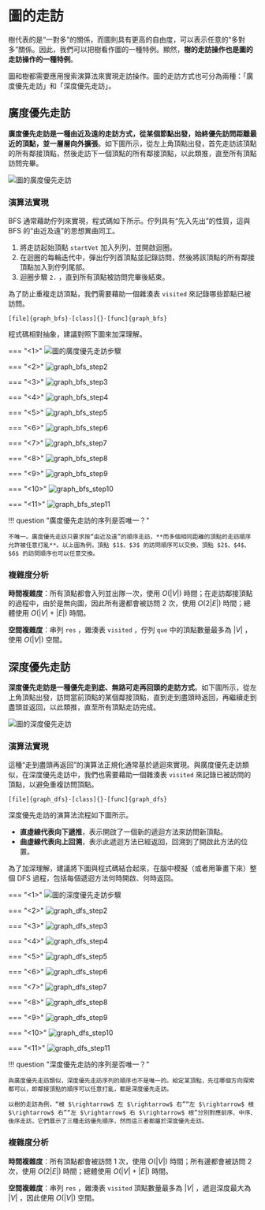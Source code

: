 # 圖的走訪

樹代表的是“一對多”的關係，而圖則具有更高的自由度，可以表示任意的“多對多”關係。因此，我們可以把樹看作圖的一種特例。顯然，**樹的走訪操作也是圖的走訪操作的一種特例**。

圖和樹都需要應用搜索演算法來實現走訪操作。圖的走訪方式也可分為兩種：「廣度優先走訪」和「深度優先走訪」。

## 廣度優先走訪

**廣度優先走訪是一種由近及遠的走訪方式，從某個節點出發，始終優先訪問距離最近的頂點，並一層層向外擴張**。如下圖所示，從左上角頂點出發，首先走訪該頂點的所有鄰接頂點，然後走訪下一個頂點的所有鄰接頂點，以此類推，直至所有頂點訪問完畢。

![圖的廣度優先走訪](graph_traversal.assets/graph_bfs.png)

### 演算法實現

BFS 通常藉助佇列來實現，程式碼如下所示。佇列具有“先入先出”的性質，這與 BFS 的“由近及遠”的思想異曲同工。

1. 將走訪起始頂點 `startVet` 加入列列，並開啟迴圈。
2. 在迴圈的每輪迭代中，彈出佇列首頂點並記錄訪問，然後將該頂點的所有鄰接頂點加入到佇列尾部。
3. 迴圈步驟 `2.` ，直到所有頂點被訪問完畢後結束。

為了防止重複走訪頂點，我們需要藉助一個雜湊表 `visited` 來記錄哪些節點已被訪問。

```src
[file]{graph_bfs}-[class]{}-[func]{graph_bfs}
```

程式碼相對抽象，建議對照下圖來加深理解。

=== "<1>"
    ![圖的廣度優先走訪步驟](graph_traversal.assets/graph_bfs_step1.png)

=== "<2>"
    ![graph_bfs_step2](graph_traversal.assets/graph_bfs_step2.png)

=== "<3>"
    ![graph_bfs_step3](graph_traversal.assets/graph_bfs_step3.png)

=== "<4>"
    ![graph_bfs_step4](graph_traversal.assets/graph_bfs_step4.png)

=== "<5>"
    ![graph_bfs_step5](graph_traversal.assets/graph_bfs_step5.png)

=== "<6>"
    ![graph_bfs_step6](graph_traversal.assets/graph_bfs_step6.png)

=== "<7>"
    ![graph_bfs_step7](graph_traversal.assets/graph_bfs_step7.png)

=== "<8>"
    ![graph_bfs_step8](graph_traversal.assets/graph_bfs_step8.png)

=== "<9>"
    ![graph_bfs_step9](graph_traversal.assets/graph_bfs_step9.png)

=== "<10>"
    ![graph_bfs_step10](graph_traversal.assets/graph_bfs_step10.png)

=== "<11>"
    ![graph_bfs_step11](graph_traversal.assets/graph_bfs_step11.png)

!!! question "廣度優先走訪的序列是否唯一？"

    不唯一。廣度優先走訪只要求按“由近及遠”的順序走訪，**而多個相同距離的頂點的走訪順序允許被任意打亂**。以上圖為例，頂點 $1$、$3$ 的訪問順序可以交換，頂點 $2$、$4$、$6$ 的訪問順序也可以任意交換。

### 複雜度分析

**時間複雜度**：所有頂點都會入列並出隊一次，使用 $O(|V|)$ 時間；在走訪鄰接頂點的過程中，由於是無向圖，因此所有邊都會被訪問 $2$ 次，使用 $O(2|E|)$ 時間；總體使用 $O(|V| + |E|)$ 時間。

**空間複雜度**：串列 `res` ，雜湊表 `visited` ，佇列 `que` 中的頂點數量最多為 $|V|$ ，使用 $O(|V|)$ 空間。

## 深度優先走訪

**深度優先走訪是一種優先走到底、無路可走再回頭的走訪方式**。如下圖所示，從左上角頂點出發，訪問當前頂點的某個鄰接頂點，直到走到盡頭時返回，再繼續走到盡頭並返回，以此類推，直至所有頂點走訪完成。

![圖的深度優先走訪](graph_traversal.assets/graph_dfs.png)

### 演算法實現

這種“走到盡頭再返回”的演算法正規化通常基於遞迴來實現。與廣度優先走訪類似，在深度優先走訪中，我們也需要藉助一個雜湊表 `visited` 來記錄已被訪問的頂點，以避免重複訪問頂點。

```src
[file]{graph_dfs}-[class]{}-[func]{graph_dfs}
```

深度優先走訪的演算法流程如下圖所示。

- **直虛線代表向下遞推**，表示開啟了一個新的遞迴方法來訪問新頂點。
- **曲虛線代表向上回溯**，表示此遞迴方法已經返回，回溯到了開啟此方法的位置。

為了加深理解，建議將下圖與程式碼結合起來，在腦中模擬（或者用筆畫下來）整個 DFS 過程，包括每個遞迴方法何時開啟、何時返回。

=== "<1>"
    ![圖的深度優先走訪步驟](graph_traversal.assets/graph_dfs_step1.png)

=== "<2>"
    ![graph_dfs_step2](graph_traversal.assets/graph_dfs_step2.png)

=== "<3>"
    ![graph_dfs_step3](graph_traversal.assets/graph_dfs_step3.png)

=== "<4>"
    ![graph_dfs_step4](graph_traversal.assets/graph_dfs_step4.png)

=== "<5>"
    ![graph_dfs_step5](graph_traversal.assets/graph_dfs_step5.png)

=== "<6>"
    ![graph_dfs_step6](graph_traversal.assets/graph_dfs_step6.png)

=== "<7>"
    ![graph_dfs_step7](graph_traversal.assets/graph_dfs_step7.png)

=== "<8>"
    ![graph_dfs_step8](graph_traversal.assets/graph_dfs_step8.png)

=== "<9>"
    ![graph_dfs_step9](graph_traversal.assets/graph_dfs_step9.png)

=== "<10>"
    ![graph_dfs_step10](graph_traversal.assets/graph_dfs_step10.png)

=== "<11>"
    ![graph_dfs_step11](graph_traversal.assets/graph_dfs_step11.png)

!!! question "深度優先走訪的序列是否唯一？"

    與廣度優先走訪類似，深度優先走訪序列的順序也不是唯一的。給定某頂點，先往哪個方向探索都可以，即鄰接頂點的順序可以任意打亂，都是深度優先走訪。
    
    以樹的走訪為例，“根 $\rightarrow$ 左 $\rightarrow$ 右”“左 $\rightarrow$ 根 $\rightarrow$ 右”“左 $\rightarrow$ 右 $\rightarrow$ 根”分別對應前序、中序、後序走訪，它們展示了三種走訪優先順序，然而這三者都屬於深度優先走訪。

### 複雜度分析

**時間複雜度**：所有頂點都會被訪問 $1$ 次，使用 $O(|V|)$ 時間；所有邊都會被訪問 $2$ 次，使用 $O(2|E|)$ 時間；總體使用 $O(|V| + |E|)$ 時間。

**空間複雜度**：串列 `res` ，雜湊表 `visited` 頂點數量最多為 $|V|$ ，遞迴深度最大為 $|V|$ ，因此使用 $O(|V|)$ 空間。
